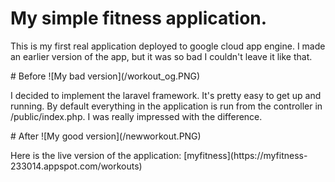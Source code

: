 # My simple fitness application.
<p> This is my first real application deployed to google cloud app engine. I made an earlier version of the app, but it was so bad I couldn't leave it like that. </p>
# Before
![My bad version](/workout_og.PNG)
<p> I decided to implement the laravel framework. It's pretty easy to get up and running. By default everything in the application is run from the controller in /public/index.php. I was really impressed with the difference. </p>
# After
![My good version](/newworkout.PNG)
<p>Here is the live version of the application: [myfitness](https://myfitness-233014.appspot.com/workouts)</p>